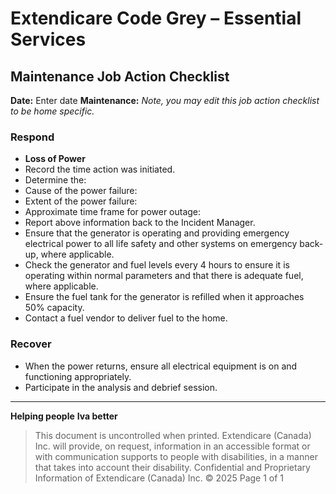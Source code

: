 # Extendicare Code Grey – Essential Services
## Maintenance Job Action Checklist

**Date:** Enter date
**Maintenance:**
*Note, you may edit this job action checklist to be home specific.*

### Respond

- **Loss of Power**
- Record the time action was initiated.
- Determine the:
- Cause of the power failure:
- Extent of the power failure:
- Approximate time frame for power outage:
- Report above information back to the Incident Manager.
- Ensure that the generator is operating and providing emergency electrical power to all life safety and other systems on emergency back-up, where applicable.
- Check the generator and fuel levels every 4 hours to ensure it is operating within normal parameters and that there is adequate fuel, where applicable.
- Ensure the fuel tank for the generator is refilled when it approaches 50% capacity.
- Contact a fuel vendor to deliver fuel to the home.

### Recover

- When the power returns, ensure all electrical equipment is on and functioning appropriately.
- Participate in the analysis and debrief session.

----

**Helping people**
**Iva better**

> This document is uncontrolled when printed.
> Extendicare (Canada) Inc. will provide, on request, information in an accessible format or with communication supports to people with disabilities, in a manner that takes into account their disability.
> Confidential and Proprietary Information of Extendicare (Canada) Inc. © 2025
> Page 1 of 1